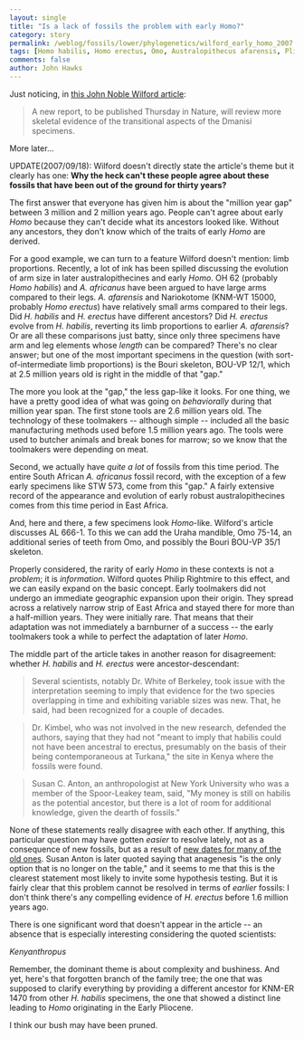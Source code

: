 ```yaml
---
layout: single 
title: "Is a lack of fossils the problem with early Homo?" 
category: story
permalink: /weblog/fossils/lower/phylogenetics/wilford_early_homo_2007.html
tags: [Homo habilis, Homo erectus, Omo, Australopithecus afarensis, Pliocene, Dmanisi, Koobi Fora, Kenyanthropus, Australopithecus africanus] 
comments: false 
author: John Hawks 
---
```



<p>
Just noticing, in <a href="http://www.nytimes.com/2007/09/18/science/18evol.html">this John Noble Wilford article</a>: 
</p>

<blockquote>A new report, to be published Thursday in Nature, will review more skeletal evidence of the transitional aspects of the Dmanisi specimens.</blockquote>

<p>
More later...
</p>

<p>
UPDATE(2007/09/18): Wilford doesn't directly state the article's theme but it clearly has one: <b>Why the heck can't these people agree about these fossils that have been out of the ground for thirty years?</b>
</p>

<p>
The first answer that everyone has given him is about the "million year gap" between 3 million and 2 million years ago. People can't agree about early <i>Homo</i> because they can't decide what its ancestors looked like. Without any ancestors, they don't know which of the traits of early <i>Homo</i> are derived. 
</p>

<p>
For a good example, we can turn to a feature Wilford doesn't mention: limb proportions. Recently, a lot of ink has been spilled discussing the evolution of arm size in later australopithecines and early <i>Homo</i>. OH 62 (probably <i>Homo habilis</i>) and <i>A. africanus</i> have been argued to have large arms compared to their legs. <i>A. afarensis</i> and Nariokotome (KNM-WT 15000, probably <i>Homo erectus</i>) have relatively small arms compared to their legs. Did <i>H. habilis</i> and <i>H. erectus</i> have different ancestors? Did <i>H. erectus</i> evolve from <i>H. habilis</i>, reverting its limb proportions to earlier <i>A. afarensis</i>? Or are all these comparisons just batty, since only three specimens have arm and leg elements whose <i>length</i> can be compared? There's no clear answer; but one of the most important specimens in the question (with sort-of-intermediate limb proportions) is the Bouri skeleton, BOU-VP 12/1, which at 2.5 million years old is right in the middle of that "gap." 
</p>

<p>
The more you look at the "gap," the less gap-like it looks. For one thing, we have a pretty good idea of what was going on <i>behaviorally</i> during that million year span. The first stone tools are 2.6 million years old. The technology of these toolmakers -- although simple -- included all the basic manufacturing methods used before 1.5 million years ago. The tools were used to butcher animals and break bones for marrow; so we know that the toolmakers were depending on meat. 
</p>

<p>
Second, we actually have <i>quite a lot</i> of fossils from this time period. The entire South African <i>A. africanus</i> fossil record, with the exception of a few early specimens like STW 573, come from this "gap." A fairly extensive record of the appearance and evolution of early robust australopithecines comes from this time period in East Africa. 
</p>

<p>
And, here and there, a few specimens look <i>Homo</i>-like. Wilford's article discusses AL 666-1. To this we can add the Uraha mandible, Omo 75-14, an additional series of teeth from Omo, and possibly the Bouri BOU-VP 35/1 skeleton. 
</p>

<p>
Properly considered, the rarity of early <i>Homo</i> in these contexts is not a <i>problem</i>; it is <i>information</i>. Wilford quotes Philip Rightmire to this effect, and we can easily expand on the basic concept. Early toolmakers did not undergo an immediate geographic expansion upon their origin. They spread across a relatively narrow strip of East Africa and stayed there for more than a half-million years. They were initially rare. That means that their adaptation was not immediately a barnburner of a success -- the early toolmakers took a while to perfect the adaptation of later <i>Homo</i>.
</p>

<p>
The middle part of the article takes in another reason for disagreement: whether <i>H. habilis</i> and <i>H. erectus</i> were ancestor-descendant:
</p>

<blockquote>Several scientists, notably Dr. White of Berkeley, took issue with the interpretation seeming to imply that evidence for the two species overlapping in time and exhibiting variable sizes was new. That, he said, had been recognized for a couple of decades.</blockquote>

<blockquote>Dr. Kimbel, who was not involved in the new research, defended the authors, saying that they had not "meant to imply that habilis could not have been ancestral to erectus, presumably on the basis of their being contemporaneous at Turkana," the site in Kenya where the fossils were found.</blockquote>

<blockquote>Susan C. Anton, an anthropologist at New York University who was a member of the Spoor-Leakey team, said, "My money is still on habilis as the potential ancestor, but there is a lot of room for additional knowledge, given the dearth of fossils."</blockquote>

<p>
None of these statements really disagree with each other. If anything, this particular question may have gotten <i>easier</i> to resolve lately, not as a consequence of new fossils, but as a result of <a href="http://johnhawks.net/weblog/reviews/erectus/brown_2006_chronology_koobi_fora.html">new dates for many of the old ones</a>. Susan Anton is later quoted saying that anagenesis "is the only option that is no longer on the table," and it seems to me that this is the clearest statement most likely to invite some hypothesis testing. But it is fairly clear that this problem cannot be resolved in terms of <i>earlier</i> fossils: I don't think there's any compelling evidence of <i>H. erectus</i> before 1.6 million years ago. 
</p>

<p>
There is one significant word that doesn't appear in the article -- an absence that is especially interesting considering the quoted scientists: 
</p>

<i>Kenyanthropus</i>

<p>
Remember, the dominant theme is about complexity and bushiness. And yet, here's that forgotten branch of the family tree; the one that was supposed to clarify everything by providing a different ancestor for KNM-ER 1470 from other <i>H. habilis</i> specimens, the one that showed a distinct line leading to <i>Homo</i> originating in the Early Pliocene. 
</p>

<p>
I think our bush may have been pruned. 
</p>

